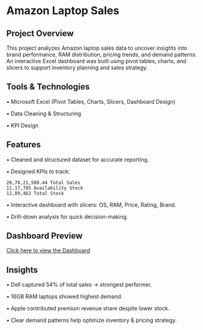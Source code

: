 
# Amazon Laptop Sales

## Project Overview
This project analyzes Amazon laptop sales data to uncover insights into brand performance, RAM distribution, pricing trends, and demand patterns. An interactive Excel dashboard was built using pivot tables, charts, and slicers to support inventory planning and sales strategy.
## Tools & Technologies
•	Microsoft Excel (Pivot Tables, Charts, Slicers, Dashboard Design)

•	Data Cleaning & Structuring

•	KPI Design

## Features

•	Cleaned and structured dataset for accurate reporting.

•	Designed KPIs to track:

    20,70,21,588.44 Total Sales
    11,17,785 Availability Stock
    12,89,463 Total Stock

•	Interactive dashboard with slicers: OS, RAM, Price, Rating, Brand.

•	Drill-down analysis for quick decision-making.

## Dashboard Preview
 [Click here to view the Dashboard](https://github.com/Aishwaryasc-96/Amazon-Laptop-Sales---Excel/blob/main/Amazon_Laptop_Sales_screenshot.png)

## Insights
•	Dell captured 54% of total sales → strongest performer.

•	16GB RAM laptops showed highest demand.

•	Apple contributed premium revenue share despite lower stock.

•	Clear demand patterns help optimize inventory & pricing strategy.
